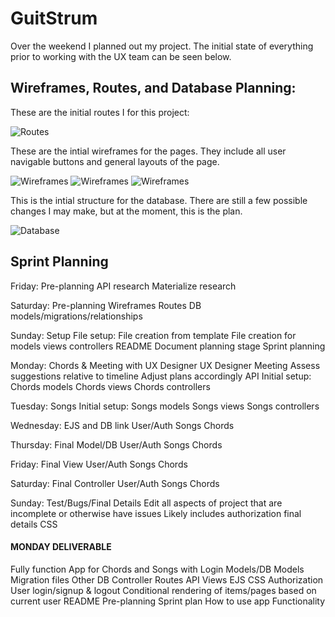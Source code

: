 # GuitStrum

Over the weekend I planned out my project. The initial state of everything prior to working with the UX team can be seen below.

## Wireframes, Routes, and Database Planning:

These are the initial routes I for this project:

![Routes](/img/image4.gif)

These are the intial wireframes for the pages.  They include all user navigable buttons and general layouts of the page.

![Wireframes](/img/image3.gif)
![Wireframes](/img/image2.gif)
![Wireframes](/img/image1.gif)

This is the intial structure for the database.  There are still a few possible changes I may make, but at the moment, this is the plan.

![Database](/img/image0.gif)


## Sprint Planning

Friday: Pre-planning
  API research
  Materialize research

Saturday: Pre-planning
  Wireframes
  Routes
  DB models/migrations/relationships

Sunday: Setup
  File setup:
    File creation from template
    File creation for
      models
      views
      controllers
    README
      Document planning stage
      Sprint planning

Monday: Chords & Meeting with UX Designer
  UX Designer Meeting
    Assess suggestions relative to timeline
    Adjust plans accordingly
  API
  Initial setup:
    Chords models
    Chords views
    Chords controllers

Tuesday: Songs
  Initial setup:
    Songs models
    Songs views
    Songs controllers

Wednesday: EJS and DB link
  User/Auth
  Songs
  Chords


Thursday: Final Model/DB
  User/Auth
  Songs
  Chords

Friday: Final View
  User/Auth
  Songs
  Chords

Saturday: Final Controller
  User/Auth
  Songs
  Chords

Sunday: Test/Bugs/Final Details
  Edit all aspects of project that are incomplete or otherwise have issues
    Likely includes authorization final details
    CSS

#### MONDAY DELIVERABLE
  Fully function App for Chords and Songs with Login
    Models/DB
      Models
      Migration files
      Other DB
    Controller
      Routes
      API
    Views
      EJS
      CSS
    Authorization
      User login/signup & logout
      Conditional rendering of items/pages based on current user
    README
      Pre-planning
      Sprint plan
      How to use app
        Functionality